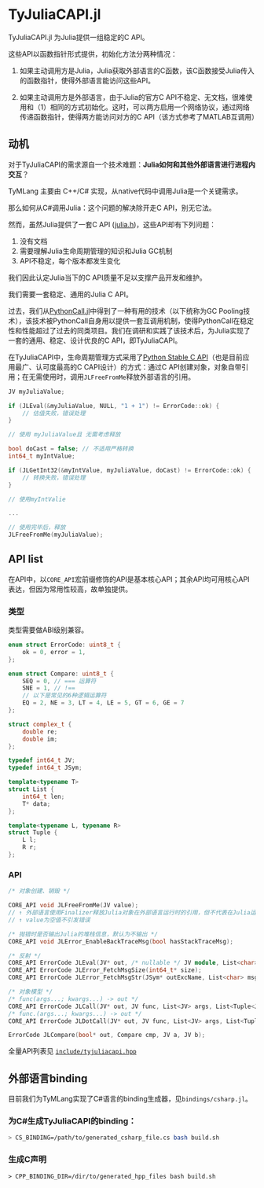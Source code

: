 # TyJuliaCAPI.jl


TyJuliaCAPI.jl 为Julia提供一组稳定的C API。

这些API以函数指针形式提供，初始化方法分两种情况：

1. 如果主动调用方是Julia，Julia获取外部语言的C函数，该C函数接受Julia传入的函数指针，使得外部语言能访问这些API。

2. 如果主动调用方是外部语言，由于Julia的官方C API不稳定、无文档，很难使用和（1）相同的方式初始化。这时，可以两方启用一个网络协议，通过网络传递函数指针，使得两方能访问对方的C API（该方式参考了MATLAB互调用）

## 动机

对于TyJuliaCAPI的需求源自一个技术难题：**Julia如何和其他外部语言进行进程内交互**？

TyMLang 主要由 C++/C# 实现，从native代码中调用Julia是一个关键需求。

那么如何从C#调用Julia：这个问题的解决除开走C API，别无它法。

然而，虽然Julia提供了一套C API ([julia.h](https://github.com/JuliaLang/julia/blob/master/src/julia.h))，这些API却有下列问题：

1. 没有文档
2. 需要理解Julia生命周期管理的知识和Julia GC机制
3. API不稳定，每个版本都发生变化

我们因此认定Julia当下的C API质量不足以支撑产品开发和维护。

我们需要一套稳定、通用的Julia C API。

过去，我们从[PythonCall.jl](https://github.com/JuliaPy/PythonCall.jl)中得到了一种有用的技术（以下统称为GC Pooling技术），该技术被PythonCall自身用以提供一套互调用机制，使得PythonCall在稳定性和性能超过了过去的同类项目。我们在调研和实践了该技术后，为Julia实现了一套的通用、稳定、设计优良的C API，即TyJuliaCAPI。

在TyJuliaCAPI中，生命周期管理方式采用了[Python Stable C API](https://docs.python.org/3/c-api/stable.html)（也是目前应用最广、认可度最高的C CAPI设计）的方式：通过C API创建对象，对象自带引用；在无需使用时，调用`JLFreeFromMe`释放外部语言的引用。

```c++
JV myJuliaValue;

if (JLEval(&myJuliaValue, NULL, "1 + 1") != ErrorCode::ok) {
    // 估值失败，错误处理
}

// 使用 myJuliaValue且 无需考虑释放

bool doCast = false; // 不适用严格转换
int64_t myIntValue;

if (JLGetInt32(&myIntValue, myJuliaValue, doCast) != ErrorCode::ok) {
    // 转换失败，错误处理
}

// 使用myIntValie

...

// 使用完毕后，释放
JLFreeFromMe(myJuliaValue);
```

## API list

在API中，以`CORE_API`宏前缀修饰的API是基本核心API；其余API均可用核心API表达，但因为常用性较高，故单独提供。

### 类型

类型需要做ABI级别兼容。

```c++
enum struct ErrorCode: uint8_t {
    ok = 0, error = 1,
};

enum struct Compare: uint8_t {
    SEQ = 0, // === 运算符
    SNE = 1, // !==
    // 以下是常见的6种逻辑运算符
    EQ = 2, NE = 3, LT = 4, LE = 5, GT = 6, GE = 7
};

struct complex_t {
    double re;
    double im;
};

typedef int64_t JV;
typedef int64_t JSym;

template<typename T>
struct List {
    int64_t len;
    T* data;
};

template<typename L, typename R>
struct Tuple {
    L l;
    R r;
};
```

### API

```c++
/* 对象创建、销毁 */

CORE_API void JLFreeFromMe(JV value);
// ↑ 外部语言使用Finalizer释放Julia对象在外部语言运行时的引用，但不代表在Julia运行时的引用被释放
// ↑ value为空值不引发错误

/* 抛错时是否输出Julia的堆栈信息，默认为不输出 */
CORE_API void JLError_EnableBackTraceMsg(bool hasStackTraceMsg);

/* 反射 */
CORE_API ErrorCode JLEval(JV* out, /* nullable */ JV module, List<char> code);
CORE_API ErrorCode JLError_FetchMsgSize(int64_t* size);
CORE_API ErrorCode JLError_FetchMsgStr(JSym* outExcName, List<char> msgBuffer);

/* 对象模型 */
/* func(args...; kwargs...) -> out */
CORE_API ErrorCode JLCall(JV* out, JV func, List<JV> args, List<Tuple<JSym, JV>> kwargs);
/* func.(args...; kwargs...) -> out */
CORE_API ErrorCode JLDotCall(JV* out, JV func, List<JV> args, List<Tuple<JSym, JV>> kwargs);

ErrorCode JLCompare(bool* out, Compare cmp, JV a, JV b);
```

全量API列表见 [`include/tyjuliacapi.hpp`](https://git.tongyuan.cc/syslab-plg/tyjuliacapi.jl/-/blob/main/include/tyjuliacapi-docs.hpp)

## 外部语言binding

目前我们为TyMLang实现了C\#语言的binding生成器，见`bindings/csharp.jl`。

### 为C\#生成TyJuliaCAPI的binding：

```bash
> CS_BINDING=/path/to/generated_csharp_file.cs bash build.sh
```

### 生成C声明

```
> CPP_BINDING_DIR=/dir/to/generated_hpp_files bash build.sh
```
